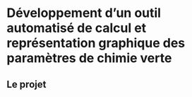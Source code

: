 # Développement d’un outil automatisé de calcul et représentation graphique des paramètres de chimie verte

## Le projet

